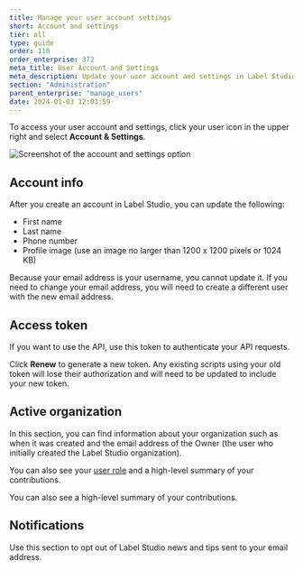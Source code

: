 ```yaml
---
title: Manage your user account settings
short: Account and settings
tier: all
type: guide
order: 110
order_enterprise: 372
meta_title: User Account and Settings
meta_description: Update your user account and settings in Label Studio
section: "Administration"
parent_enterprise: "manage_users"
date: 2024-01-03 12:03:59
---
```


To access your user account and settings, click your user icon in the upper right and select **Account & Settings**. 

![Screenshot of the account and settings option](/images/admin/account_settings.png)


## Account info

After you create an account in Label Studio, you can update the following:

* First name
* Last name
* Phone number
* Profile image (use an image no larger than 1200 x 1200 pixels or 1024 KB)

Because your email address is your username, you cannot update it. If you need to change your email address, you will need to create a different user with the new email address. 


## Access token

If you want to use the API, use this token to authenticate your API requests. 

Click **Renew** to generate a new token. Any existing scripts using your old token will lose their authorization and will need to be updated to include your new token. 

## Active organization

In this section, you can find information about your organization such as when it was created and the email address of the Owner (the user who initially created the Label Studio organization).

<div class="enterprise-only">

You can also see your [user role](admin_roles) and a high-level summary of your contributions. 

</div>

<div class="opensource-only">

You can also see a high-level summary of your contributions. 

</div>


## Notifications

Use this section to opt out of Label Studio news and tips sent to your email address. 